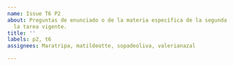 ```yaml
---
name: Issue T6 P2
about: Preguntas de enunciado o de la materia específica de la segunda pregunta de
  la tarea vigente.
title: ''
labels: p2, t6
assignees: Maratripa, matildeotte, sopadeoliva, valerianazal

---
```



